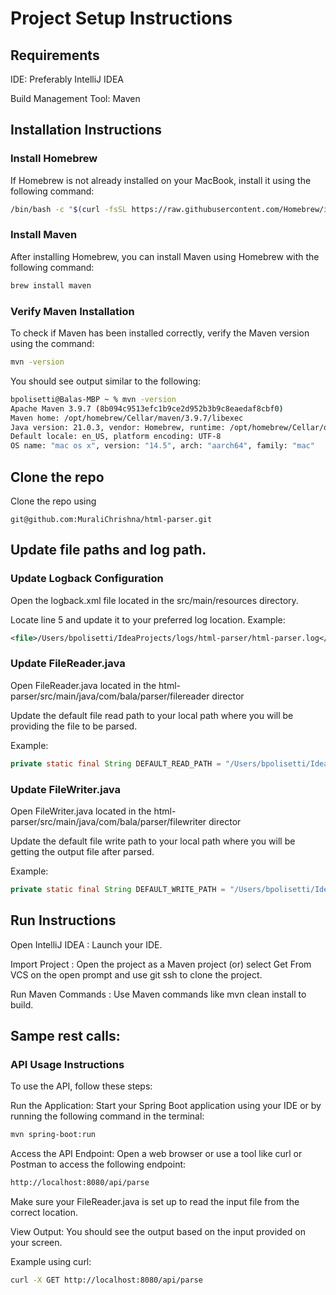 # Project Setup Instructions

## Requirements

IDE: Preferably IntelliJ IDEA

Build Management Tool: Maven

## Installation Instructions

### Install Homebrew

If Homebrew is not already installed on your MacBook, install it using the following command:

```sh
/bin/bash -c "$(curl -fsSL https://raw.githubusercontent.com/Homebrew/install/HEAD/install.sh)"
```

### Install Maven

After installing Homebrew, you can install Maven using Homebrew with the following command:

```sh
brew install maven
```

### Verify Maven Installation

To check if Maven has been installed correctly, verify the Maven version using the command:

```sh
mvn -version
```

You should see output similar to the following:

```sh
bpolisetti@Balas-MBP ~ % mvn -version 
Apache Maven 3.9.7 (8b094c9513efc1b9ce2d952b3b9c8eaedaf8cbf0)
Maven home: /opt/homebrew/Cellar/maven/3.9.7/libexec
Java version: 21.0.3, vendor: Homebrew, runtime: /opt/homebrew/Cellar/openjdk/21.0.3/libexec/openjdk.jdk/Contents/Home
Default locale: en_US, platform encoding: UTF-8
OS name: "mac os x", version: "14.5", arch: "aarch64", family: "mac"
```

## Clone the repo

Clone the repo using

```git 
git@github.com:MuraliChrishna/html-parser.git
```

## Update file paths and log path.

### Update Logback Configuration

Open the logback.xml file located in the src/main/resources directory.

Locate line 5 and update it to your preferred log location. Example:

```xml
<file>/Users/bpolisetti/IdeaProjects/logs/html-parser/html-parser.log</file>
```

### Update FileReader.java

Open FileReader.java located in the html-parser/src/main/java/com/bala/parser/filereader director

Update the default file read path to your local path where you will be providing the file to be parsed.

Example:

```java
private static final String DEFAULT_READ_PATH = "/Users/bpolisetti/IdeaProjects/parserExamples/input.txt";
```

### Update FileWriter.java

Open FileWriter.java located in the html-parser/src/main/java/com/bala/parser/filewriter director

Update the default file write path to your local path where you will be getting the output file after parsed.

Example:

```java
private static final String DEFAULT_WRITE_PATH = "/Users/bpolisetti/IdeaProjects/parserExamples/output.html";
```

## Run Instructions

Open IntelliJ IDEA : Launch your IDE.

Import Project : Open the project as a Maven project (or) select Get From VCS on the open prompt and use git ssh to clone the project.

Run Maven Commands : Use Maven commands like mvn clean install to build.

## Sampe rest calls:

### API Usage Instructions
To use the API, follow these steps:

Run the Application: Start your Spring Boot application using your IDE or by running the following command in the terminal:

```sh
mvn spring-boot:run
```

Access the API Endpoint: Open a web browser or use a tool like curl or Postman to access the following endpoint:

```sh
http://localhost:8080/api/parse
```

Make sure your FileReader.java is set up to read the input file from the correct location.

View Output: You should see the output based on the input provided on your screen.

Example using curl:

```sh
curl -X GET http://localhost:8080/api/parse
```
